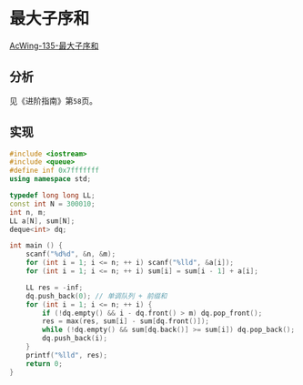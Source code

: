 # 最大子序和

[AcWing-135-最大子序和](https://www.acwing.com/problem/content/137/)

## 分析

见《进阶指南》第`58`页。

## 实现

```cpp {18}
#include <iostream>
#include <queue>
#define inf 0x7fffffff
using namespace std;

typedef long long LL;
const int N = 300010;
int n, m;
LL a[N], sum[N];
deque<int> dq;

int main () {
    scanf("%d%d", &n, &m);
    for (int i = 1; i <= n; ++ i) scanf("%lld", &a[i]);
    for (int i = 1; i <= n; ++ i) sum[i] = sum[i - 1] + a[i];

    LL res = -inf;
    dq.push_back(0); // 单调队列 + 前缀和
    for (int i = 1; i <= n; ++ i) {
        if (!dq.empty() && i - dq.front() > m) dq.pop_front();
        res = max(res, sum[i] - sum[dq.front()]);
        while (!dq.empty() && sum[dq.back()] >= sum[i]) dq.pop_back();
        dq.push_back(i);
    }
    printf("%lld", res);
    return 0;
}
```

